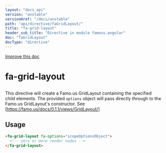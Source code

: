 ```yaml
---
layout: "docs_api"
version: "unstable"
versionHref: "/docs/unstable"
path: "api/directive/faGridLayout/"
title: "fa-grid-layout"
header_sub_title: "Directive in module famous.angular"
doc: "faGridLayout"
docType: "directive"
---
```


<div class="improve-docs">
  <a href='https://github.com/FamousInternal/famous-angular/edit/master/app/scripts/famous.angular.js#L616'>
    Improve this doc
  </a>
</div>




<h1 class="api-title">

  fa-grid-layout



</h1>





This directive will create a Famo.us GridLayout containing the 
specified child elements. The provided `options` object
will pass directly through to the Famo.us GridLayout's
constructor.  See [https://famo.us/docs/0.1.1/views/GridLayout/]








  
<h2 id="usage">Usage</h2>
  
```html
<fa-grid-layout fa-options="scopeOptionsObject">
  <!-- zero or more render nodes -->
</fa-grid-layout>
```
  
  

  





